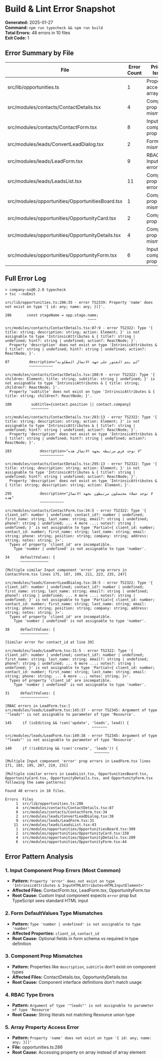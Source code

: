 # Build & Lint Error Snapshot

**Generated:** 2025-01-27  
**Command:** `npm run typecheck && npm run build`  
**Total Errors:** 48 errors in 10 files  
**Exit Code:** 1

## Error Summary by File

| File                                             | Error Count | Primary Issues                |
| ------------------------------------------------ | ----------- | ----------------------------- |
| src/lib/opportunities.ts                         | 1           | Property access on array type |
| src/modules/contacts/ContactDetails.tsx          | 4           | Component prop mismatches     |
| src/modules/contacts/ContactForm.tsx             | 8           | Input component prop errors   |
| src/modules/leads/ConvertLeadDialog.tsx          | 2           | Form type mismatches          |
| src/modules/leads/LeadForm.tsx                   | 9           | RBAC + Input prop errors      |
| src/modules/leads/LeadsList.tsx                  | 11          | Component prop + type errors  |
| src/modules/opportunities/OpportunitiesBoard.tsx | 1           | Component prop mismatch       |
| src/modules/opportunities/OpportunityCard.tsx    | 2           | Component prop errors         |
| src/modules/opportunities/OpportunityDetails.tsx | 4           | Component prop mismatches     |
| src/modules/opportunities/OpportunityForm.tsx    | 6           | Input component prop errors   |

## Full Error Log

```
> company-os@0.2.0 typecheck
> tsc --noEmit

src/lib/opportunities.ts:286:35 - error TS2339: Property 'name' does not exist on type '{ id: any; name: any; }[]'.

286       const stageName = opp.stage.name;
                                      ~~~~

src/modules/contacts/ContactDetails.tsx:87:9 - error TS2322: Type '{ title: string; description: string; action: Element; }' is not assignable to type 'IntrinsicAttributes & { title?: string | undefined; hint?: string | undefined; action?: ReactNode; }'.
  Property 'description' does not exist on type 'IntrinsicAttributes & { title?: string | undefined; hint?: string | undefined; action?: ReactNode; }'.

87         description="لم يتم العثور على جهة الاتصال المطلوبة"
           ~~~~~~~~~~~

src/modules/contacts/ContactDetails.tsx:108:9 - error TS2322: Type '{ children: Element; title: string; subtitle: string | undefined; }' is not assignable to type 'IntrinsicAttributes & { title: string; children?: ReactNode; }'.
  Property 'subtitle' does not exist on type 'IntrinsicAttributes & { title: string; children?: ReactNode; }'.

108         subtitle={contact.position || contact.company}
            ~~~~~~~~

src/modules/contacts/ContactDetails.tsx:283:13 - error TS2322: Type '{ title: string; description: string; action: Element; }' is not assignable to type 'IntrinsicAttributes & { title?: string | undefined; hint?: string | undefined; action?: ReactNode; }'.
  Property 'description' does not exist on type 'IntrinsicAttributes & { title?: string | undefined; hint?: string | undefined; action?: ReactNode; }'.

283             description="لا توجد فرص مرتبطة بجهة الاتصال هذه"
                ~~~~~~~~~~~

src/modules/contacts/ContactDetails.tsx:295:13 - error TS2322: Type '{ title: string; description: string; action: Element; }' is not assignable to type 'IntrinsicAttributes & { title?: string | undefined; hint?: string | undefined; action?: ReactNode; }'.
  Property 'description' does not exist on type 'IntrinsicAttributes & { title: string; description: string; action: Element; }'.

295             description="لا توجد عملاء محتملون مرتبطون بجهة الاتصال هذه"
                ~~~~~~~~~~~

src/modules/contacts/ContactForm.tsx:34:5 - error TS2322: Type '{ client_id?: number | undefined; contact_id?: number | undefined; first_name: string; last_name: string; email?: string | undefined; phone?: string | undefined; ... 4 more ...; notes?: string | undefined; }' is not assignable to type 'Partial<{ client_id: number; contact_id: number; first_name: string; last_name: string; email: string; phone: string; position: string; company: string; address: string; notes: string; }>'.
  Types of property 'client_id' are incompatible.
    Type 'number | undefined' is not assignable to type 'number'.

34     defaultValues: {
       ~~~~~~~~~~~~~

[Multiple similar Input component 'error' prop errors in ContactForm.tsx lines 175, 187, 199, 211, 223, 235, 247]

src/modules/leads/ConvertLeadDialog.tsx:38:5 - error TS2322: Type '{ client_id?: number | undefined; contact_id?: number | undefined; first_name: string; last_name: string; email?: string | undefined; phone?: string | undefined; ... 4 more ...; notes?: string | undefined; }' is not assignable to type 'Partial<{ client_id: number; contact_id: number; first_name: string; last_name: string; email: string; phone: string; position: string; company: string; address: string; notes: string; }>'.
  Types of property 'client_id' are incompatible.
    Type 'number | undefined' is not assignable to type 'number'.

38     defaultValues: {
       ~~~~~~~~~~~~~

[Similar error for contact_id at line 39]

src/modules/leads/LeadForm.tsx:31:5 - error TS2322: Type '{ client_id?: number | undefined; contact_id?: number | undefined; first_name: string; last_name: string; email?: string | undefined; phone?: string | undefined; ... 6 more ...; notes?: string | undefined; }' is not assignable to type 'Partial<{ client_id: number; contact_id: number; first_name: string; last_name: string; email: string; phone: string; ... 6 more ...; notes: string; }>'.
  Types of property 'client_id' are incompatible.
    Type 'number | undefined' is not assignable to type 'number'.

31     defaultValues: {
       ~~~~~~~~~~~~~

[RBAC errors in LeadForm.tsx:]
src/modules/leads/LeadForm.tsx:145:37 - error TS2345: Argument of type '"leads"' is not assignable to parameter of type 'Resource'.

145     if (isEditing && !can('update', 'leads', lead)) {
                                        ~~~~~~~

src/modules/leads/LeadForm.tsx:149:38 - error TS2345: Argument of type '"leads"' is not assignable to parameter of type 'Resource'.

149     if (!isEditing && !can('create', 'leads')) {
                                         ~~~~~~~

[Multiple Input component 'error' prop errors in LeadForm.tsx lines 171, 183, 195, 207, 219, 231]

[Multiple similar errors in LeadsList.tsx, OpportunitiesBoard.tsx, OpportunityCard.tsx, OpportunityDetails.tsx, and OpportunityForm.tsx following the same patterns]

Found 48 errors in 10 files.

Errors  Files
     1  src/lib/opportunities.ts:286
     4  src/modules/contacts/ContactDetails.tsx:87
     8  src/modules/contacts/ContactForm.tsx:34
     2  src/modules/leads/ConvertLeadDialog.tsx:38
     9  src/modules/leads/LeadForm.tsx:31
    11  src/modules/leads/LeadsList.tsx:43
     1  src/modules/opportunities/OpportunitiesBoard.tsx:309
     2  src/modules/opportunities/OpportunityCard.tsx:150
     4  src/modules/opportunities/OpportunityDetails.tsx:209
     6  src/modules/opportunities/OpportunityForm.tsx:44
```

## Error Pattern Analysis

### 1. Input Component Prop Errors (Most Common)

- **Pattern:** `Property 'error' does not exist on type 'IntrinsicAttributes & InputHTMLAttributes<HTMLInputElement>'`
- **Affected Files:** ContactForm.tsx, LeadForm.tsx, OpportunityForm.tsx
- **Root Cause:** Custom Input component expects `error` prop but TypeScript sees standard HTML input

### 2. Form DefaultValues Type Mismatches

- **Pattern:** `Type 'number | undefined' is not assignable to type 'number'`
- **Affected Properties:** `client_id`, `contact_id`
- **Root Cause:** Optional fields in form schema vs required in type definition

### 3. Component Prop Mismatches

- **Pattern:** Properties like `description`, `subtitle` don't exist on component types
- **Affected Files:** ContactDetails.tsx, OpportunityDetails.tsx
- **Root Cause:** Component interface definitions don't match usage

### 4. RBAC Type Errors

- **Pattern:** `Argument of type '"leads"' is not assignable to parameter of type 'Resource'`
- **Root Cause:** String literals not matching Resource union type

### 5. Array Property Access Error

- **Pattern:** `Property 'name' does not exist on type '{ id: any; name: any; }[]'`
- **File:** opportunities.ts:286
- **Root Cause:** Accessing property on array instead of array element

```

```
